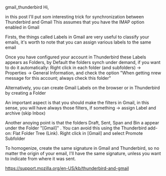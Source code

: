 gmail_thunderbird
Hi,

in this post I'll put som interesting trick for synchronization between Thunderbird and Gmail
This assumes that you have the IMAP option enabled in Gmail

Firsts, the things called Labels in Gmail are very useful to classify your emails, it's worth to note that you can assign various labels to the same email

Once you have configured your account in Thunderbird these Labels appears as Folders, by Default the folders synch under demand, if you want to do it automatically: Right click in each folder (and subfolders) -&gt; Properties -&gt; General Information, and check the option "When getting nrew message for this account; always check this folder"

Alternatively, you can create Gmail Labels on the browser or in Thunderbird by creating a Folder

An important aspect is that you should make the filters in Gmail, in this sense, you will have always those filters, if something -&gt; assign Label and archive (skip Inbox)

Another anoying point is that the folders Draft, Sent, Span and Bin a appear under the Folder "[Gmail]" . You can avoid this using the Thunderbird add-on: Flat Folder Tree (Link). Right click in [Gmail] and select Promote Subfolder

To homogenize, create the same signature in Gmail and Thunderbird, so no matter the origin of your email, I'll have the same signature, unless you want to indicate from where it was sent.

https://support.mozilla.org/en-US/kb/thunderbird-and-gmail